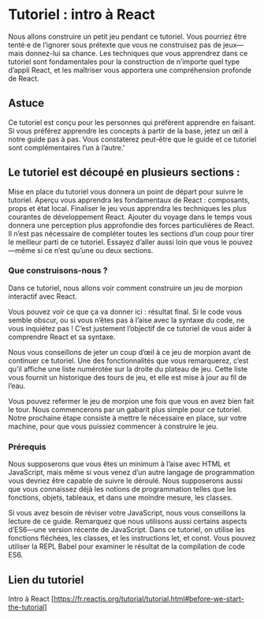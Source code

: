 # Tutoriel : intro à React

Nous allons construire un petit jeu pendant ce tutoriel. Vous pourriez être tenté·e de l’ignorer sous prétexte que vous ne construisez pas de jeux—mais donnez-lui sa chance. Les techniques que vous apprendrez dans ce tutoriel sont fondamentales pour la construction de n’importe quel type d’appli React, et les maîtriser vous apportera une compréhension profonde de React.

## Astuce

Ce tutoriel est conçu pour les personnes qui préfèrent apprendre en faisant. Si vous préférez apprendre les concepts à partir de la base, jetez un œil à notre guide pas à pas. Vous constaterez peut-être que le guide et ce tutoriel sont complémentaires l’un à l’autre.'

## Le tutoriel est découpé en plusieurs sections :

Mise en place du tutoriel vous donnera un point de départ pour suivre le tutoriel.
Aperçu vous apprendra les fondamentaux de React : composants, props et état local.
Finaliser le jeu vous apprendra les techniques les plus courantes de développement React.
Ajouter du voyage dans le temps vous donnera une perception plus approfondie des forces particulières de React.
Il n’est pas nécessaire de compléter toutes les sections d’un coup pour tirer le meilleur parti de ce tutoriel. Essayez d’aller aussi loin que vous le pouvez—même si ce n’est qu’une ou deux sections.

### Que construisons-nous ?
Dans ce tutoriel, nous allons voir comment construire un jeu de morpion interactif avec React.

Vous pouvez voir ce que ça va donner ici : résultat final. Si le code vous semble obscur, ou si vous n’êtes pas à l’aise avec la syntaxe du code, ne vous inquiétez pas ! C’est justement l’objectif de ce tutoriel de vous aider à comprendre React et sa syntaxe.

Nous vous conseillons de jeter un coup d’œil à ce jeu de morpion avant de continuer ce tutoriel. Une des fonctionnalités que vous remarquerez, c’est qu’il affiche une liste numérotée sur la droite du plateau de jeu. Cette liste vous fournit un historique des tours de jeu, et elle est mise à jour au fil de l’eau.

Vous pouvez refermer le jeu de morpion une fois que vous en avez bien fait le tour. Nous commencerons par un gabarit plus simple pour ce tutoriel. Notre prochaine étape consiste à mettre le nécessaire en place, sur votre machine, pour que vous puissiez commencer à construire le jeu.

### Prérequis
Nous supposerons que vous êtes un minimum à l’aise avec HTML et JavaScript, mais même si vous venez d’un autre langage de programmation vous devriez être capable de suivre le déroulé. Nous supposerons aussi que vous connaissez déjà les notions de programmation telles que les fonctions, objets, tableaux, et dans une moindre mesure, les classes.

Si vous avez besoin de réviser votre JavaScript, nous vous conseillons la lecture de ce guide. Remarquez que nous utilisons aussi certains aspects d’ES6—une version récente de JavaScript. Dans ce tutoriel, on utilise les fonctions fléchées, les classes, et les instructions let, et const. Vous pouvez utiliser la REPL Babel pour examiner le résultat de la compilation de code ES6.

## Lien du tutoriel 

Intro à React [https://fr.reactjs.org/tutorial/tutorial.html#before-we-start-the-tutorial]
